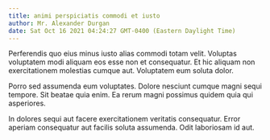 ```yaml
---
title: animi perspiciatis commodi et iusto
author: Mr. Alexander Durgan
date: Sat Oct 16 2021 04:24:27 GMT-0400 (Eastern Daylight Time)
---
```

Perferendis quo eius minus iusto alias commodi totam velit. Voluptas voluptatem modi aliquam eos esse non et consequatur. Et hic aliquam non exercitationem molestias cumque aut. Voluptatem eum soluta dolor.

 Porro sed assumenda eum voluptates. Dolore nesciunt cumque magni sequi tempore. Sit beatae quia enim. Ea rerum magni possimus quidem quia qui asperiores.

 In dolores sequi aut facere exercitationem veritatis consequatur. Error aperiam consequatur aut facilis soluta assumenda. Odit laboriosam id aut.